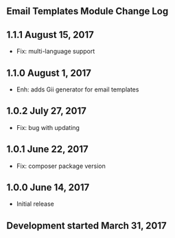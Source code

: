 Email Templates Module Change Log
---------------------------------

1.1.1 August 15, 2017
---------------------
* Fix: multi-language support

1.1.0 August 1, 2017
--------------------
* Enh: adds Gii generator for email templates

1.0.2 July 27, 2017
-------------------
* Fix: bug with updating

1.0.1 June 22, 2017
-------------------
* Fix: composer package version

1.0.0 June 14, 2017
-------------------
* Initial release

Development started March 31, 2017
---------------------------------
